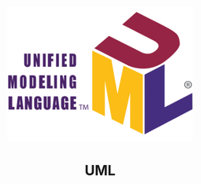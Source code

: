 <p align="center">
  <img src="0_Resources/UML.png" width="75%" height="auto" />
</p>

# <p align="center">UML</p>
